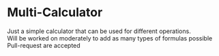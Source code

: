 # Multi-Calculator
Just a simple calculator that can be used for different operations.  
Will be worked on moderately to add as many types of formulas possible  
Pull-request are accepted
